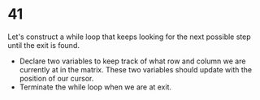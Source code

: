 # 41

Let's construct a while loop that keeps looking for the next possible step until the exit is found.

* Declare two variables to keep track of what row and column we are currently at in the matrix. These two variables should update with the position of our cursor.
* Terminate the while loop when we are at exit.

